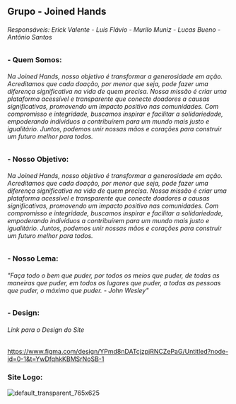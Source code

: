 ## Grupo - Joined Hands

###### Responsáveis: Erick Valente - Luis Flávio - Murilo Muniz - Lucas Bueno - Antônio Santos

### - **Quem Somos:**

###### Na Joined Hands, nosso objetivo é transformar a generosidade em ação. Acreditamos que cada doação, por menor que seja, pode fazer uma diferença significativa na vida de quem precisa. Nossa missão é criar uma plataforma acessível e transparente que conecte doadores a causas significativas, promovendo um impacto positivo nas comunidades. Com compromisso e integridade, buscamos inspirar e facilitar a solidariedade, empoderando indivíduos a contribuírem para um mundo mais justo e igualitário. Juntos, podemos unir nossas mãos e corações para construir um futuro melhor para todos.

### - **Nosso Objetivo:**

 ###### Na Joined Hands, nosso objetivo é transformar a generosidade em ação. Acreditamos que cada doação, por menor que seja, pode fazer uma diferença significativa na vida de quem precisa. Nossa missão é criar uma plataforma acessível e transparente que conecte doadores a causas significativas, promovendo um impacto positivo nas comunidades. Com compromisso e integridade, buscamos inspirar e facilitar a solidariedade, empoderando indivíduos a contribuírem para um mundo mais justo e igualitário. Juntos, podemos unir nossas mãos e corações para construir um futuro melhor para todos.

 ### - **Nosso Lema:**

###### *"Faça todo o bem que puder, por todos os meios que puder, de todas as maneiras que puder, em todos os lugares que puder, a todas as pessoas que puder, o máximo que puder. - John Wesley"*

### - **Design:**

###### Link para o Design do Site

https://www.figma.com/design/YPmd8nDATcjzpjRNCZePaG/Untitled?node-id=0-1&t=YwDfqhkKBMSrNoSB-1

### Site Logo:

![default_transparent_765x625](https://github.com/user-attachments/assets/0e601991-0f95-4d9e-bb44-e0d23b3a4a4c)
